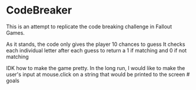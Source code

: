# CodeBreaker
This is an attempt to replicate the code breaking challenge in Fallout Games.


As it stands, the code only gives the player 10 chances to guess
It checks each individual letter after each guess to return a 1 if matching and 0 if not matching

IDK how to make the game pretty.
In the long run, I would like to make the user's input at mouse.click on a string that would be printed to the screen # goals
